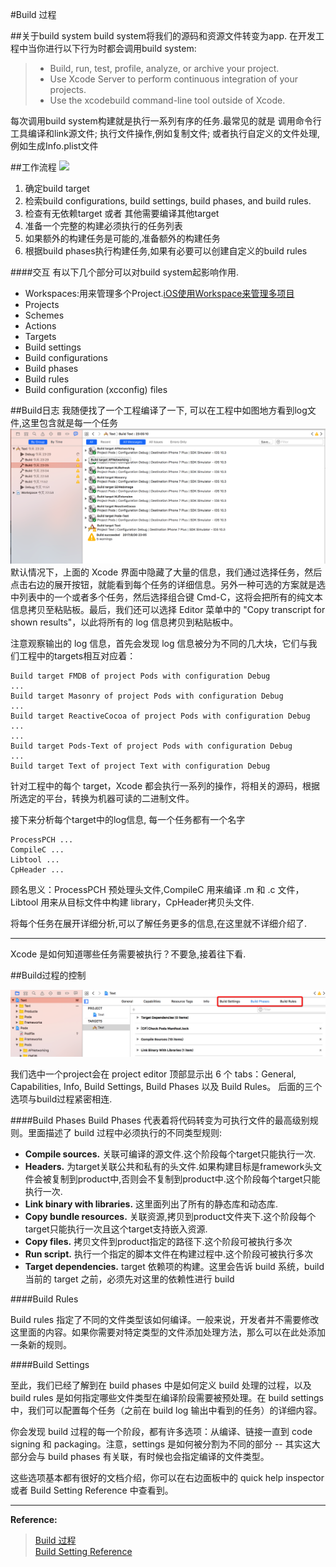 #Build 过程

##关于build system
build system将我们的源码和资源文件转变为app.
在开发工程中当你进行以下行为时都会调用build system:

>* Build, run, test, profile, analyze, or archive your project.
>* Use Xcode Server to perform continuous integration of your projects.
>* Use the xcodebuild command-line tool outside of Xcode.

每次调用build system构建就是执行一系列有序的任务.最常见的就是 调用命令行工具编译和link源文件; 执行文件操作,例如复制文件; 或者执行自定义的文件处理,例如生成Info.plist文件

##工作流程
![](/Users/lijie/Desktop/bs_buildsystemworkflow_diagram.png)

1. 确定build target
2. 检索build configurations, build settings, build phases, and build rules.
3. 检查有无依赖target 或者 其他需要编译其他target
4. 准备一个完整的构建必须执行的任务列表
5. 如果额外的构建任务是可能的,准备额外的构建任务
6. 根据build phases执行构建任务,如果有必要可以创建自定义的build rules

####交互
有以下几个部分可以对build system起影响作用.

* Workspaces:用来管理多个Project.[iOS使用Workspace来管理多项目](http://www.jianshu.com/p/b6c59d8ed2c9)
* Projects
* Schemes
* Actions
* Targets
* Build settings
* Build configurations
* Build phases
* Build rules 
* Build configuration (xcconfig) files



##Build日志
我随便找了一个工程编译了一下, 可以在工程中如图地方看到log文件,这里包含就是每一个任务
![](https://github.com/leeyii/Learning-notes/blob/master/notes/build%E8%BF%87%E7%A8%8B/image/Snip20170830_2.png)
默认情况下，上面的 Xcode 界面中隐藏了大量的信息，我们通过选择任务，然后点击右边的展开按钮，就能看到每个任务的详细信息。另外一种可选的方案就是选中列表中的一个或者多个任务，然后选择组合键 Cmd-C，这将会把所有的纯文本信息拷贝至粘贴板。最后，我们还可以选择 Editor 菜单中的 "Copy transcript for shown results"，以此将所有的 log 信息拷贝到粘贴板中。

注意观察输出的 log 信息，首先会发现 log 信息被分为不同的几大块，它们与我们工程中的targets相互对应着：

	Build target FMDB of project Pods with configuration Debug
	...
	Build target Masonry of project Pods with configuration Debug
	...
	Build target ReactiveCocoa of project Pods with configuration Debug
	...
	...
	Build target Pods-Text of project Pods with configuration Debug
	...
	Build target Text of project Text with configuration Debug
	
针对工程中的每个 target，Xcode 都会执行一系列的操作，将相关的源码，根据所选定的平台，转换为机器可读的二进制文件。

接下来分析每个target中的log信息, 每一个任务都有一个名字

	ProcessPCH ...
	CompileC ...
	Libtool ...
	CpHeader ...

顾名思义：ProcessPCH 预处理头文件,CompileC 用来编译 .m 和 .c 文件，Libtool 用来从目标文件中构建 library，CpHeader拷贝头文件.

将每个任务在展开详细分析,可以了解任务更多的信息,在这里就不详细介绍了.

---

Xcode 是如何知道哪些任务需要被执行？不要急,接着往下看.

##Build过程的控制


![](https://github.com/leeyii/Learning-notes/blob/master/notes/build%E8%BF%87%E7%A8%8B/image/Snip20170831_3.png)

我们选中一个project会在 project editor 顶部显示出 6 个 tabs：General, Capabilities, Info, Build Settings, Build Phases 以及 Build Rules。
后面的三个选项与build过程紧密相连.

####Build Phases
Build Phases 代表着将代码转变为可执行文件的最高级别规则。里面描述了 build 过程中必须执行的不同类型规则:   

* **Compile sources.** 关联可编译的源文件.这个阶段每个target只能执行一次.
* **Headers.** 为target关联公共和私有的头文件.如果构建目标是framework头文件会被复制到product中,否则会不复制到product中.这个阶段每个target只能执行一次.
* **Link binary with libraries.** 这里面列出了所有的静态库和动态库.
* **Copy bundle resources.** 关联资源,拷贝到product文件夹下.这个阶段每个target只能执行一次且这个target支持嵌入资源.
* **Copy files.** 拷贝文件到product指定的路径下.这个阶段可被执行多次
* **Run script.** 执行一个指定的脚本文件在构建过程中.这个阶段可被执行多次
* **Target dependencies.**  target 依赖项的构建。这里会告诉 build 系统，build 当前的 target 之前，必须先对这里的依赖性进行 build

####Build Rules

Build rules 指定了不同的文件类型该如何编译。一般来说，开发者并不需要修改这里面的内容。如果你需要对特定类型的文件添加处理方法，那么可以在此处添加一条新的规则。

####Build Settings

至此，我们已经了解到在 build phases 中是如何定义 build 处理的过程，以及 build rules 是如何指定哪些文件类型在编译阶段需要被预处理。在 build settings 中，我们可以配置每个任务（之前在 build log 输出中看到的任务）的详细内容。

你会发现 build 过程的每一个阶段，都有许多选项：从编译、链接一直到 code signing 和 packaging。注意，settings 是如何被分割为不同的部分 -- 其实这大部分会与 build phases 有关联，有时候也会指定编译的文件类型。

这些选项基本都有很好的文档介绍，你可以在右边面板中的 quick help inspector 或者 Build Setting Reference 中查看到。

***
**Reference:**
>[Build 过程](https://objccn.io/issue-6-1/)   
>[Build Setting Reference](https://developer.apple.com/legacy/library/documentation/DeveloperTools/Reference/XcodeBuildSettingRef/0-Introduction/introduction.html#//apple_ref/doc/uid/TP40003931-CH3-SW105)